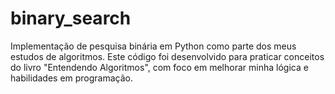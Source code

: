 # binary_search
Implementação de pesquisa binária em Python como parte dos meus estudos de algoritmos. Este código foi desenvolvido para praticar conceitos do livro "Entendendo Algoritmos",  com foco em melhorar minha lógica e habilidades em programação.
